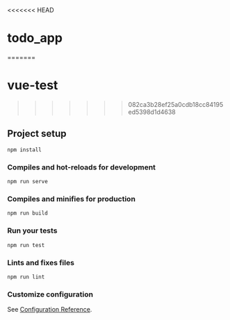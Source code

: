 <<<<<<< HEAD
# todo_app
=======
# vue-test
>>>>>>> 082ca3b28ef25a0cdb18cc84195ed5398d1d4638

## Project setup
```
npm install
```

### Compiles and hot-reloads for development
```
npm run serve
```

### Compiles and minifies for production
```
npm run build
```

### Run your tests
```
npm run test
```

### Lints and fixes files
```
npm run lint
```

### Customize configuration
See [Configuration Reference](https://cli.vuejs.org/config/).
